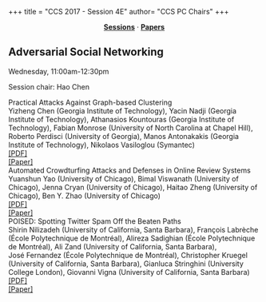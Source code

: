 +++
title = "CCS 2017 - Session 4E"
author= "CCS PC Chairs"
+++
<center><a href="/sessions"><b>Sessions</b></a> &middot; <a href="/papers"><b>Papers</b></a></center>
<p>
<h2>Adversarial Social Networking</h2>Wednesday, 11:00am-12:30pm<p>Session chair: Hao Chen<div class="bpaper"><span class="ptitle">Practical Attacks Against Graph-based Clustering</span></br><div class="pblock"><span class="author">Yizheng&nbsp;Chen</span> <span class="institution">(Georgia Institute of Technology)</span>, <span class="author">Yacin&nbsp;Nadji</span> <span class="institution">(Georgia Institute of Technology)</span>, <span class="author">Athanasios&nbsp;Kountouras</span> <span class="institution">(Georgia Institute of Technology)</span>, <span class="author">Fabian&nbsp;Monrose</span> <span class="institution">(University of North Carolina at Chapel Hill)</span>, <span class="author">Roberto&nbsp;Perdisci</span> <span class="institution">(University of Georgia)</span>, <span class="author">Manos&nbsp;Antonakakis</span> <span class="institution">(Georgia Institute of Technology)</span>, <span class="author">Nikolaos&nbsp;Vasiloglou</span> <span class="institution">(Symantec)</span><br><div class="pextra"> <a href="https://acmccs.github.io/papers/p1125-chenA.pdf">[PDF]</a><br><a href="https://arxiv.org/abs/1708.09056">[Paper]</a><br></div></div></div><div class="bpaper"><span class="ptitle">Automated Crowdturfing Attacks and Defenses in Online Review Systems</span></br><div class="pblock"><span class="author">Yuanshun&nbsp;Yao</span> <span class="institution">(University of Chicago)</span>, <span class="author">Bimal&nbsp;Viswanath</span> <span class="institution">(University of Chicago)</span>, <span class="author">Jenna&nbsp;Cryan</span> <span class="institution">(University of Chicago)</span>, <span class="author">Haitao&nbsp;Zheng</span> <span class="institution">(University of Chicago)</span>, <span class="author">Ben&nbsp;Y.&nbsp;Zhao</span> <span class="institution">(University of Chicago)</span><br><div class="pextra"> <a href="https://acmccs.github.io/papers/p1143-yaoA.pdf">[PDF]</a><br><a href="https://arxiv.org/abs/1708.08151">[Paper]</a><br></div></div></div><div class="bpaper"><span class="ptitle">POISED: Spotting Twitter Spam Off the Beaten Paths</span></br><div class="pblock"><span class="author">Shirin&nbsp;Nilizadeh</span> <span class="institution">(University of California, Santa Barbara)</span>, <span class="author">Fran&ccedil;ois Labr&egrave;che</span> <span class="institution">(&Eacute;cole Polytechnique de Montr&eacute;al)</span>, <span class="author">Alireza&nbsp;Sadighian</span> <span class="institution">(&Eacute;cole Polytechnique de Montr&eacute;al)</span>, <span class="author">Ali&nbsp;Zand</span> <span class="institution">(University of California, Santa Barbara)</span>, <span class="author">Jos&eacute;&nbsp;Fernandez</span> <span class="institution">(&Eacute;cole Polytechnique de Montr&eacute;al)</span>, <span class="author">Christopher&nbsp;Kruegel</span> <span class="institution">(University of California, Santa Barbara)</span>, <span class="author">Gianluca&nbsp;Stringhini</span> <span class="institution">(University College London)</span>, <span class="author">Giovanni&nbsp;Vigna</span> <span class="institution">(University of California, Santa Barbara)</span><br><div class="pextra"> <a href="https://acmccs.github.io/papers/p1159-nilizadehAemb.pdf">[PDF]</a><br><a href="https://arxiv.org/abs/1708.09058">[Paper]</a><br></div></div></div>